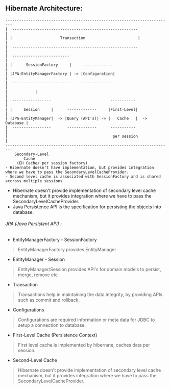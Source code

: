 
## Hibernate Architecture:

```
-------------------------------------------------------------------------
|  -------------------------------------------------------              |
| |                     Transaction                       |             |
|  -------------------------------------------------------              |
|  -------------------------                                            |
| |      SessionFactory     |     -------------                         |
| |JPA-EntityManagerFactory | -> |Configuration|                        |
|  -------------------------     -------------                          |
|            |                                                          |
|  -----------------                          -----------               |
| |     Session     |      -------------     |First-Level|              |
| |JPA-EntityManager|  -> |Query (API's)| -> |   Cache   |  -> Database |
|  -----------------       -------------      -----------               |
|                                              per session              |
-------------------------------------------------------------------------
    Secondary-Level
        Cache 
     (EH Cache/ per session factory)
- Hibernate doesn't have implementation, but provides integration where we have to pass the SecondaryLevelCacheProvider.
- Second level cache is associated with SessionFactory and is shared accross multiple sessions
```
- Hibernate doesn't provide implementation of secondary level cache mechanism, but it provides integration where we have to pass the SecondaryLevelCacheProvider.
- Java Persistence API is the specification for persisting the objects into database.

###### JPA (Java Persistent API) :

- EntityManagerFactory - SessionFactory 
> EntityManagerFactory provides EntityManager

- EntityManager - Session 
> EntityManager/Session provides API's for domain models to persist, merge, remove etc

- Transaction 
> Transactions help in maintaining the data integrity, by providing APIs such as commit and rollback.

- Configurations 
> Configurations are required information or meta data for JDBC to setup a connection to database.

- First-Level Cache (Persistence Context)
> First level cache is implemented by hibernate, caches data per session.

- Second-Level Cache 
> Hibernate doesn't provide implementation of secondary level cache mechanism, but it provides integration where we have to pass the SecondaryLevelCacheProvider.

